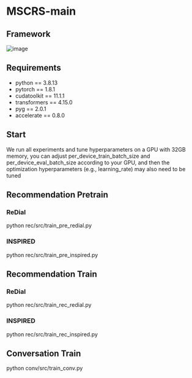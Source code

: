 # MSCRS-main
## Framework
![image](https://github.com/user-attachments/assets/83d58ca2-833c-4859-93d6-abc6d07f193b)
## Requirements
- python == 3.8.13
- pytorch == 1.8.1
- cudatoolkit == 11.1.1
- transformers == 4.15.0
- pyg == 2.0.1
- accelerate == 0.8.0

## Start
We run all experiments and tune hyperparameters on a GPU with 32GB memory, you can adjust per_device_train_batch_size and per_device_eval_batch_size according to your GPU, and then the optimization hyperparameters (e.g., learning_rate) may also need to be tuned

## Recommendation Pretrain
### ReDial
python rec/src/train_pre_redial.py
### INSPIRED
python rec/src/train_pre_inspired.py

## Recommendation Train
### ReDial
python rec/src/train_rec_redial.py
### INSPIRED
python rec/src/train_rec_inspired.py

## Conversation Train
python conv/src/train_conv.py
















